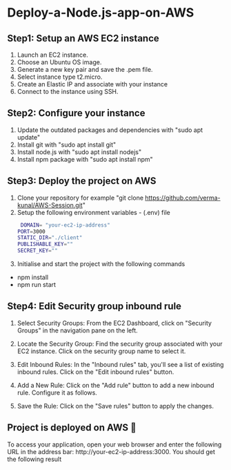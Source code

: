 # Deploy-a-Node.js-app-on-AWS

## Step1: Setup an AWS EC2 instance
1. Launch an EC2 instance.
2. Choose an Ubuntu OS image.
3. Generate a new key pair and save the .pem file.
4. Select instance type t2.micro.
5. Create an Elastic IP and associate with your instance
6. Connect to the instance using SSH.
## Step2: Configure your instance 
1. Update the outdated packages and dependencies with "sudo apt update"
2. Install git with "sudo apt install git"
3. Install node.js with "sudo apt install nodejs"
4. Install npm package with "sudo apt install npm" 
## Step3: Deploy the project on AWS 
1. Clone your repository for example "git clone https://github.com/verma-kunal/AWS-Session.git" 
2. Setup the following environment variables - (.env) file
   ```bash
    DOMAIN= "your-ec2-ip-address"
   PORT=3000
   STATIC_DIR="./client"
   PUBLISHABLE_KEY=""
   SECRET_KEY="" 
    ```
3. Initialise and start the project with the following commands
  - npm install
  - npm run start
## Step4: Edit Security group inbound rule 
1. Select Security Groups: From the EC2 Dashboard, click on "Security Groups" in the navigation pane on the left.
2. Locate the Security Group: Find the security group associated with your EC2 instance. Click on the security group name to select it.
3. Edit Inbound Rules: In the "Inbound rules" tab, you'll see a list of existing inbound rules. Click on the "Edit inbound rules" button.
4. Add a New Rule: Click on the "Add rule" button to add a new inbound rule. Configure it as follows.

5. Save the Rule: Click on the "Save rules" button to apply the changes.

## Project is deployed on AWS 🎉 
To access your application, open your web browser and enter the following URL in the address bar: http://your-ec2-ip-address:3000. You should get the following result
